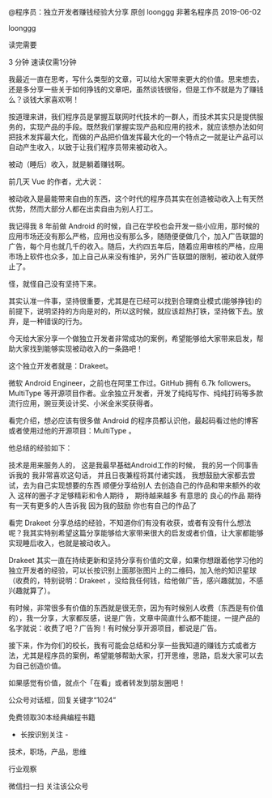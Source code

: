 @程序员：独立开发者赚钱经验大分享
原创 loonggg 非著名程序员 2019-06-02

loonggg

读完需要

3
分钟
速读仅需1分钟

我最近一直在思考，写什么类型的文章，可以给大家带来更大的价值。思来想去，还是多分享一些关于如何挣钱的文章吧，虽然谈钱很俗，但是工作不就是为了赚钱么？谈钱大家喜欢啊！

按道理来讲，我们程序员是掌握互联网时代技术的一群人，而技术其实只是提供服务的，实现产品的手段。既然我们掌握实现产品和应用的技术，就应该想办法如何把技术发挥最大化，而做的产品把价值发挥最大化的一个特点之一就是让产品可以自动产生收入，以致于让我们程序员带来被动收入。


被动（睡后）收入，就是躺着赚钱啊。



前几天 Vue 的作者，尤大说：

被动收入是最能带来自由的东西，这个时代的程序员其实在创造被动收入上有天然优势，然而大部分人都在出卖自由为别人打工。

我记得我 8 年前做 Android 的时候，自己在学校也会开发一些小应用，那时候的应用市场还没有那么严格，应用也没有那么多，随随便便做几个，加入广告联盟的广告，每个月也就几千的收入。随后，大约四五年后，随着应用审核的严格，应用市场上软件也众多，加上自己从来没有维护，另外广告联盟的限制，被动收入就停止了。


怪，就怪自己没有坚持下来。



其实认准一件事，坚持很重要，尤其是在已经可以找到合理商业模式(能够挣钱)的前提下，说明坚持的方向是对的，所以这时候，就应该趁热打铁，坚持做下去。放弃，是一种错误的行为。

今天给大家分享一个做独立开发者非常成功的案例，希望能够给大家带来启发，帮助大家找到能够实现被动收入的一条路吧！

这个独立开发者就是：Drakeet。

微软 Android Engineer，之前也在阿里工作过。GitHub 拥有 6.7k followers。MultiType 等开源项目作者。业余独立开发者，开发了纯纯写作、纯纯打码等多款流行应用，豌豆荚设计奖、小米金米奖获得者。

看完介绍，想必应该有很多做 Android 的程序员都认识他，最起码看过他的博客或者使用过他的开源项目：MultiType 。

他总结的经验如下：

技术是用来服务人的， 这是我最早基础Android工作的时候， 我的另一个同事告诉我的
我非常喜欢这句话， 并且日夜兼程将其付诸实践， 我想鼓励大家都去尝试，去为自己实现想要的东西
顺便分享给别人 去创造自己的作品和带来额外的收入 这样的圈子才足够精彩和令人期待 ， 期待越来越多
有意思的 良心的作品 期待有一天有更多的人告诉我 因为我的鼓励 你也有自己的作品了

看完 Drakeet 分享总结的经验，不知道你们有没有收获，或者有没有什么想法呢？我其实特别希望这篇分享能够给大家带来很大的启发或者价值，让大家都能够实现睡后收入，也就是被动收入。

Drakeet 其实一直在持续更新和坚持分享有价值的文章，如果你想跟着他学习他的独立开发者的经验，可以长按识别上面那张图片上的二维码，加入他的知识星球（收费的，特别说明：Drakeet ，没给我任何钱，给他做广告，感兴趣就加，不感兴趣就算了）。

有时候，非常很多有价值的东西就是很无奈，因为有时候别人收费（东西是有价值的），我一分享，大家都反感，说是广告，文章中简直什么都不能提，一提产品的名字就说：收费了吧？广告狗！有时候分享开源项目，都说是广告。

接下来，作为你们的校长，我有可能会总结和分享一些我知道的赚钱方式或者方法，尤其是程序员的案例，希望能够帮助大家，打开思维，思路，启发大家可以去为自己创造价值。

如果感觉有价值，就点个「在看」或者转发到朋友圈吧！

公众号对话框，回复关键字“1024”

免费领取30本经典编程书籍

- 长按识别关注 -



技术，职场，产品，思维

行业观察


微信扫一扫
关注该公众号

